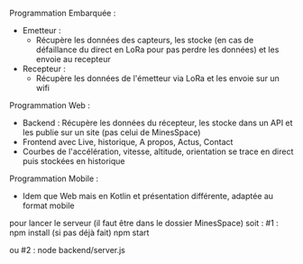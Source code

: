 Programmation Embarquée :
- Emetteur :
    - Récupère les données des capteurs, les stocke (en cas de défaillance du direct en LoRa pour pas perdre les données) et les envoie au recepteur
- Recepteur : 
    - Récupère les données de l'émetteur via LoRa et les envoie sur un wifi
    
Programmation Web :
- Backend : Récupère les données du récepteur, les stocke dans un API et les publie sur un site (pas celui de MinesSpace)
- Frontend avec Live, historique, A propos, Actus, Contact
- Courbes de l'accélération, vitesse, altitude, orientation se trace en direct puis stockées en historique

Programmation Mobile :
- Idem que Web mais en Kotlin et présentation différente, adaptée au format mobile

pour lancer le serveur (il faut être dans le dossier MinesSpace) soit : 
#1 :
npm install (si pas déjà fait)
npm start

ou #2 :
node backend/server.js